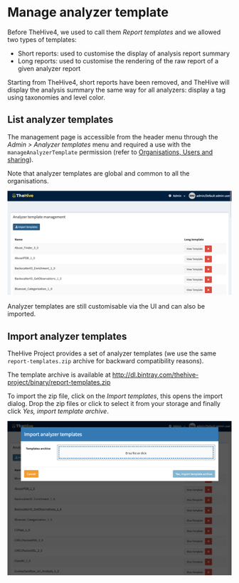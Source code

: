 # Manage analyzer template

Before TheHive4, we used to call them *Report templates* and we allowed two types of templates:

- Short reports: used to customise the display of analysis report summary
- Long reports: used to customise the rendering of the raw report of a given analyzer report



Starting from TheHive4, short reports have been removed, and TheHive will display the analysis summary the same way for all analyzers: display a tag using taxonomies and level color.



## List analyzer templates

The management page is accessible from the header menu through the *Admin > Analyzer templates* menu and required a use with the `manageAnalyzerTemplate` permission  (refer to [Organisations, Users and sharing](./Manage-orgs-users.md#permissions)).

Note that analyzer templates are global and common to all the organisations.

![List analyzer templates](./files/list-analyzer-templates.png)

Analyzer templates are still customisable via the UI and can also be imported.

## Import analyzer templates

TheHive Project provides a set of analyzer templates (we use the same `report-templates.zip` archive for backward compatibility reasons).

The template archive is available at http://dl.bintray.com/thehive-project/binary/report-templates.zip



To import the zip file, click on the *Import templates*, this opens the import dialog. Drop the zip files or click to select it from your storage and finally click *Yes, import template archive*.

![Import analyzer templates](./files/import-analyzer-templates.png)

